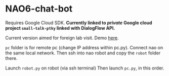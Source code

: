 # NAO6-chat-bot
Requires Google Cloud SDK. **Currently linked to ***private*** Google cloud project `small-talk-ptky` linked with DialogFlow API.**

Current version aimed for foreign lab visit. Demo [here](https://www.facebook.com/100001161037849/videos/1060444854629667/).

`pc` folder is for remote pc (change IP address within pc.py). Connect nao on the same local network. Then ssh into nao robot and copy the `robot` folder there.

Launch `robot.py` on robot (via ssh terminal)
Then launch `pc.py`, in this order.
